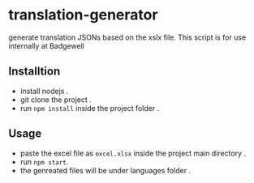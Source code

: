 # translation-generator
generate translation JSONs based on the xslx file. This script is for use internally at Badgewell

## Installtion
* install nodejs .
* git clone the project .
* run `npm install` inside the project folder .
## Usage
* paste the excel file as `excel.xlsx` inside the project main directory .
* run `npm start`.
* the genreated files will be under languages folder .
